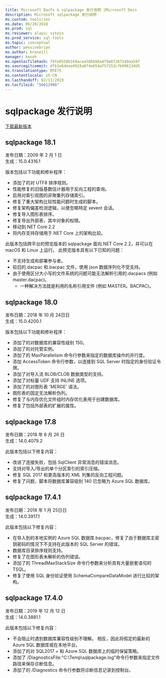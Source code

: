 ```yaml
---
title: Microsoft DacFx & sqlpackage 发行说明 |Microsoft Docs
description: Microsoft sqlpackage 发行说明
ms.custom: tools|sos
ms.date: 06/20/2018
ms.prod: sql
ms.reviewer: alayu; sstein
ms.prod_service: sql-tools
ms.topic: conceptual
author: pensivebrian
ms.author: broneill
manager: kenvh
ms.openlocfilehash: f9fe0558b169acea58bb98a4f9a07267549aa58f
ms.sourcegitcommit: dfb1e6deaa4919a0f4e654af57252cfb09613dd5
ms.translationtype: MTE75
ms.contentlocale: zh-CN
ms.lasthandoff: 02/11/2019
ms.locfileid: "56012998"
---
```

# <a name="sqlpackage-release-notes"></a>sqlpackage 发行说明

[下载最新版本](sqlpackage-download.md)

## <a name="sqlpackage-181"></a>sqlpackage 18.1

发布日期：2009 年 2 月 1 日  
生成：15.0.4316.1 

版本包括以下功能和修补程序：

- 添加了的对 UTF8 排序规则。
- 性能修复的旧版基数估计器用于反向工程的查询。
- 启用对索引视图的非聚集列存储索引。
- 修复了重大架构比较性能问题时生成的脚本。
- 修复架构偏差检测逻辑，以便忽略特定 xevent 会话。
- 修复导入图形表排序。
- 修复导出外部表，其中对象的权限。
- 移动到.NET Core 2.2 
- 将内存支持存储用于.NET Core 上的架构比较。

此版本包括跨平台的预览版本的 sqlpackage 面向.NET Core 2.2，并可以在 macOS 和 Linux 上运行。 此预览版本具有以下已知的问题：

- 不支持生成和部署参与者。
- 较旧的.dacpac 和.bacpac 文件，使用 json 数据序列化不受支持。
- 由于使用区分大小写的文件系统的问题可能无法解析引用的.dacpacs (例如 master.dacpac)。
  - 一种解决方法就是利用的名称引用文件 (例如 MASTER。BACPAC)。
## <a name="sqlpackage-180"></a>sqlpackage 18.0

发布日期：2018 年 10 月 24日日  
生成：15.0.4200.1 

版本包括以下功能和修补程序：

- 添加了的对数据库的兼容性级别 150。
- 添加了的对托管实例。
- 添加了的 MaxParallelism 命令行参数来指定的数据库操作的并行度。
- 添加 AccessToken 命令行参数，以连接到 SQL Server 时指定的身份验证令牌。
- 添加了对导入流 BLOB/CLOB 数据类型的支持。
- 添加了对标量 UDF 支持 INLINE 选项。
- 添加了的对图形表 'MERGE' 语法。
- 图形表的固定无法解析伪列。
- 修复了与内存优化文件组时内存优化表用于创建数据库。
- 修复了包括外部表的扩展的属性。

## <a name="sqlpackage-178"></a>sqlpackage 17.8

发布日期：2018 年 6 月 26 日  
生成：14.0.4079.2  

此版本包括以下修复内容：

- 改进了连接失败，包括 SqlClient 异常消息的错误消息。
- 支持对导入/导出的单个分区索引的索引压缩。
- 修复 SQL 2017 和更高版本的 XML 列集的反向工程问题。
- 修复了问题，脚本将数据库兼容级别 140 已忽略为 Azure SQL 数据库。

## <a name="sqlpackage-1741"></a>sqlpackage 17.4.1

发布日期：2018 年 1 月 25日日  
生成：14.0.3917.1

此版本包括以下修复内容：

- 在导入到的本地实例的 Azure SQL 数据库.bacpac，修复了由于数据库主密钥密码的情况下不支持在此版本的 SQL Server 的错误。
- 数据库目录排序规则支持。
- 修复了在图形表未解析的伪列错误。
- 添加了的 ThreadMaxStackSize 命令行参数来分析具有大量嵌套语句的 TSQL。
- 修复了使用 SQL 身份验证使用 SchemaCompareDataModel 进行比较的架构。

## <a name="sqlpackage-1740"></a>sqlpackage 17.4.0

发布日期：2019 年 12 月 12 日  
生成：14.0.3881.1

此版本包括以下修复内容：

- 不会阻止时遇到数据库兼容性级别不理解。 相反，因此将假定的最新的 Azure SQL 数据库或在本地平台。
- 添加了的对 SQL2017 + 和 Azure SQL 数据库上的临时保留策略。
- 添加了 /DiagnosticsFile:"C:\Temp\sqlpackage.log"命令行参数来指定文件路径来保存诊断信息。
- 添加了的 /Diagnostics 命令行参数将诊断信息记录到控制台。

